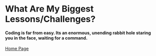 # What Are My Biggest Lessons/Challenges?

#### Coding is far from easy. Its an enormous,  unending rabbit hole staring you in the face, waiting for a command.

[Home Page](https://leethomas13.github.io/learning-journal/)
